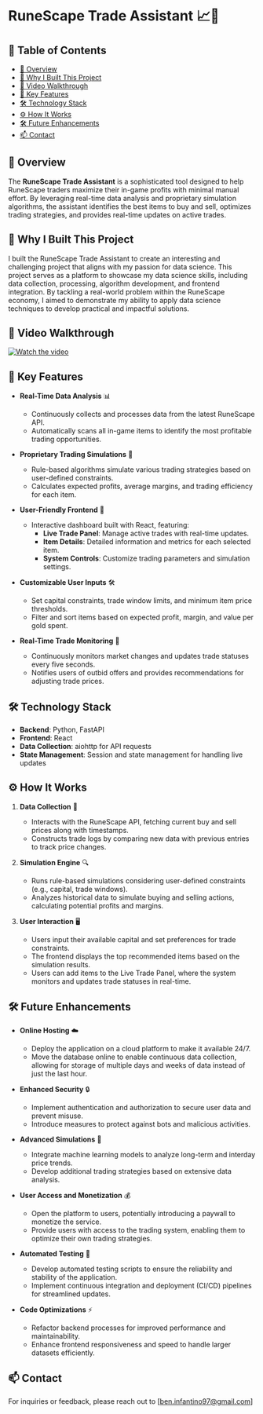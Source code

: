 # RuneScape Trade Assistant 📈🔧

## 📑 Table of Contents

- [🌟 Overview](#-overview)
- [🎯 Why I Built This Project](#-why-i-built-this-project)
- [🎥 Video Walkthrough](#-video-walkthrough)
- [🚀 Key Features](#-key-features)
- [🛠️ Technology Stack](#-technology-stack)
- [⚙️ How It Works](#-how-it-works)
- [🛠️ Future Enhancements](#-future-enhancements)
- [📫 Contact](#-contact)

## 🌟 Overview

The **RuneScape Trade Assistant** is a sophisticated tool designed to help RuneScape traders maximize their in-game profits with minimal manual effort. By leveraging real-time data analysis and proprietary simulation algorithms, the assistant identifies the best items to buy and sell, optimizes trading strategies, and provides real-time updates on active trades.

## 🎯 Why I Built This Project

I built the RuneScape Trade Assistant to create an interesting and challenging project that aligns with my passion for data science. This project serves as a platform to showcase my data science skills, including data collection, processing, algorithm development, and frontend integration. By tackling a real-world problem within the RuneScape economy, I aimed to demonstrate my ability to apply data science techniques to develop practical and impactful solutions.

## 🎥 Video Walkthrough

[![Watch the video](https://img.youtube.com/vi/ByknefPELV4/maxresdefault.jpg)](https://youtu.be/ByknefPELV4)

## 🚀 Key Features

- **Real-Time Data Analysis** 📊
  - Continuously collects and processes data from the latest RuneScape API.
  - Automatically scans all in-game items to identify the most profitable trading opportunities.

- **Proprietary Trading Simulations** 🤖
  - Rule-based algorithms simulate various trading strategies based on user-defined constraints.
  - Calculates expected profits, average margins, and trading efficiency for each item.

- **User-Friendly Frontend** 🎨
  - Interactive dashboard built with React, featuring:
    - **Live Trade Panel**: Manage active trades with real-time updates.
    - **Item Details**: Detailed information and metrics for each selected item.
    - **System Controls**: Customize trading parameters and simulation settings.

- **Customizable User Inputs** 🛠️
  - Set capital constraints, trade window limits, and minimum item price thresholds.
  - Filter and sort items based on expected profit, margin, and value per gold spent.

- **Real-Time Trade Monitoring** 🔄
  - Continuously monitors market changes and updates trade statuses every five seconds.
  - Notifies users of outbid offers and provides recommendations for adjusting trade prices.

## 🛠️ Technology Stack

- **Backend**: Python, FastAPI
- **Frontend**: React
- **Data Collection**: aiohttp for API requests
- **State Management**: Session and state management for handling live updates

## ⚙️ How It Works

1. **Data Collection** 📡
   - Interacts with the RuneScape API, fetching current buy and sell prices along with timestamps.
   - Constructs trade logs by comparing new data with previous entries to track price changes.

2. **Simulation Engine** 🔍
   - Runs rule-based simulations considering user-defined constraints (e.g., capital, trade windows).
   - Analyzes historical data to simulate buying and selling actions, calculating potential profits and margins.

3. **User Interaction** 🖥️
   - Users input their available capital and set preferences for trade constraints.
   - The frontend displays the top recommended items based on the simulation results.
   - Users can add items to the Live Trade Panel, where the system monitors and updates trade statuses in real-time.

## 🛠️ Future Enhancements

- **Online Hosting** ☁️
  - Deploy the application on a cloud platform to make it available 24/7.
  - Move the database online to enable continuous data collection, allowing for storage of multiple days and weeks of data instead of just the last hour.

- **Enhanced Security** 🔒
  - Implement authentication and authorization to secure user data and prevent misuse.
  - Introduce measures to protect against bots and malicious activities.

- **Advanced Simulations** 🧠
  - Integrate machine learning models to analyze long-term and interday price trends.
  - Develop additional trading strategies based on extensive data analysis.

- **User Access and Monetization** 💰
  - Open the platform to users, potentially introducing a paywall to monetize the service.
  - Provide users with access to the trading system, enabling them to optimize their own trading strategies.

- **Automated Testing** 🧪
  - Develop automated testing scripts to ensure the reliability and stability of the application.
  - Implement continuous integration and deployment (CI/CD) pipelines for streamlined updates.

- **Code Optimizations** ⚡
  - Refactor backend processes for improved performance and maintainability.
  - Enhance frontend responsiveness and speed to handle larger datasets efficiently.

## 📫 Contact

For inquiries or feedback, please reach out to [ben.infantino97@gmail.com]
